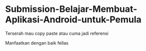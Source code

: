 # Submission-Belajar-Membuat-Aplikasi-Android-untuk-Pemula

Terserah mau copy paste atau cuma jadi referensi

Manfaatkan dengan baik fellas
